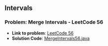 ## Intervals

### Problem: Merge Intervals - LeetCode 56

- **Link to problem**: [LeetCode 56](https://leetcode.com/problems/merge-intervals/)
- **Solution Code**: [MergeIntervals56.java](MergeIntervals56.java)
